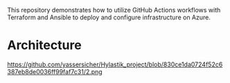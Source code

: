 This repository demonstrates how to utilize GitHub Actions workflows with Terraform and Ansible to deploy and configure infrastructure on Azure.

# Architecture
https://github.com/yassersicher/Hylastik_project/blob/830ce1da0724f52c6387eb8de0036ff99faf7c31/2.png
